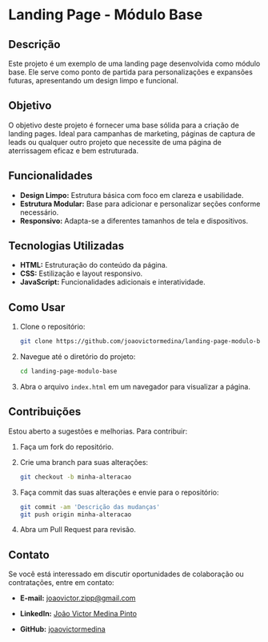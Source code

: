 # Landing Page - Módulo Base

## Descrição

Este projeto é um exemplo de uma landing page desenvolvida como módulo base. Ele serve como ponto de partida para personalizações e expansões futuras, apresentando um design limpo e funcional.

## Objetivo

O objetivo deste projeto é fornecer uma base sólida para a criação de landing pages. Ideal para campanhas de marketing, páginas de captura de leads ou qualquer outro projeto que necessite de uma página de aterrissagem eficaz e bem estruturada.

## Funcionalidades

- **Design Limpo:** Estrutura básica com foco em clareza e usabilidade.
- **Estrutura Modular:** Base para adicionar e personalizar seções conforme necessário.
- **Responsivo:** Adapta-se a diferentes tamanhos de tela e dispositivos.

## Tecnologias Utilizadas

- **HTML:** Estruturação do conteúdo da página.
- **CSS:** Estilização e layout responsivo.
- **JavaScript:** Funcionalidades adicionais e interatividade.

## Como Usar

1. Clone o repositório:
   ```bash
   git clone https://github.com/joaovictormedina/landing-page-modulo-base.git
   ```

2. Navegue até o diretório do projeto:
   ```bash
   cd landing-page-modulo-base
   ```

3. Abra o arquivo `index.html` em um navegador para visualizar a página.

## Contribuições

Estou aberto a sugestões e melhorias. Para contribuir:

1. Faça um fork do repositório.

2. Crie uma branch para suas alterações:
   ```bash
   git checkout -b minha-alteracao
   ```

3. Faça commit das suas alterações e envie para o repositório:
   ```bash
   git commit -am 'Descrição das mudanças'
   git push origin minha-alteracao
   ```

4. Abra um Pull Request para revisão.

## Contato

Se você está interessado em discutir oportunidades de colaboração ou contratações, entre em contato:

- **E-mail:** [joaovictor.zipp@gmail.com](mailto:joaovictor.zipp@gmail.com)

- **LinkedIn:** [João Victor Medina Pinto](https://www.linkedin.com/in/joaovictormedina)

- **GitHub:** [joaovictormedina](https://github.com/joaovictormedina)
```
